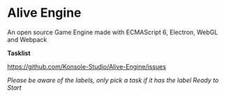 # Alive Engine
An open source Game Engine made with ECMAScript 6, Electron, WebGL and Webpack

**Tasklist**

https://github.com/Konsole-Studio/Alive-Engine/issues

*Please be aware of the labels, only pick a task if it has the label Ready to Start* 

